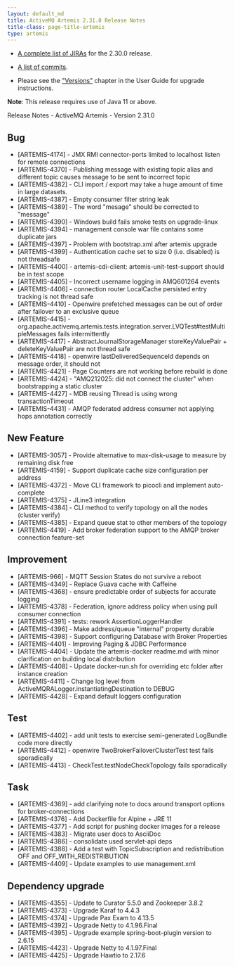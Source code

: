 ```yaml
---
layout: default_md
title: ActiveMQ Artemis 2.31.0 Release Notes
title-class: page-title-artemis
type: artemis
---
```


 - [A complete list of JIRAs](https://issues.apache.org/jira/secure/ReleaseNote.jspa?projectId=12315920&version=12353446) for the 2.30.0 release.

 - [A list of commits](commit-report-2.31.0).

 - Please see the ["Versions"](https://activemq.apache.org/components/artemis/documentation/latest/versions.html) chapter in the User Guide for upgrade instructions.

**Note**: This release requires use of Java 11 or above.

Release Notes - ActiveMQ Artemis - Version 2.31.0

## Bug
* [ARTEMIS-4174] - JMX RMI connector-ports limited to localhost listen for remote connections
* [ARTEMIS-4370] - Publishing message with existing topic alias and different topic causes message to be sent to incorrect topic
* [ARTEMIS-4382] - CLI import / export may take a huge amount of time in large datasets.
* [ARTEMIS-4387] - Empty consumer filter string leak
* [ARTEMIS-4389] - The word "mesage" should be corrected to "message"
* [ARTEMIS-4390] - Windows build fails smoke tests on upgrade-linux
* [ARTEMIS-4394] - management console war file contains some duplicate jars
* [ARTEMIS-4397] - Problem with bootstrap.xml after artemis upgrade
* [ARTEMIS-4399] - Authentication cache set to size 0 (i.e. disabled) is not threadsafe
* [ARTEMIS-4400] - artemis-cdi-client: artemis-unit-test-support should be in test scope
* [ARTEMIS-4405] - Incorrect username logging in AMQ601264 events
* [ARTEMIS-4406] - connection router LocalCache persisted entry tracking is not thread safe
* [ARTEMIS-4410] - Openwire prefetched messages can be out of order after failover to an exclusive queue
* [ARTEMIS-4415] - org.apache.activemq.artemis.tests.integration.server.LVQTest#testMultipleMessages fails intermittently
* [ARTEMIS-4417] - AbstractJournalStorageManager storeKeyValuePair + deleteKeyValuePair are not thread safe
* [ARTEMIS-4418] - openwire lastDeliveredSequenceId depends on message order, it should not
* [ARTEMIS-4421] - Page Counters are not working before rebuild is done
* [ARTEMIS-4424] - "AMQ212025: did not connect the cluster" when bootstrapping a static cluster
* [ARTEMIS-4427] - MDB reusing Thread is using wrong transactionTimeout
* [ARTEMIS-4431] - AMQP federated address consumer not applying hops annotation correctly


## New Feature
* [ARTEMIS-3057] - Provide alternative to max-disk-usage to measure by remaining disk free
* [ARTEMIS-4159] - Support duplicate cache size configuration per address
* [ARTEMIS-4372] - Move CLI framework to picocli and implement auto-complete
* [ARTEMIS-4375] - JLine3 integration
* [ARTEMIS-4384] - CLI method to verify topology on all the nodes (cluster verify)
* [ARTEMIS-4385] - Expand queue stat to other members of the topology
* [ARTEMIS-4419] - Add broker federation support to the AMQP broker connection feature-set


## Improvement
* [ARTEMIS-966] - MQTT Session States do not survive a reboot
* [ARTEMIS-4349] - Replace Guava cache with Caffeine
* [ARTEMIS-4368] - ensure predictable order of subjects for accurate logging
* [ARTEMIS-4378] - Federation, ignore address policy when using pull consumer connection
* [ARTEMIS-4391] - tests: rework AssertionLoggerHandler
* [ARTEMIS-4396] - Make address/queue "internal" property durable
* [ARTEMIS-4398] - Support configuring Database with Broker Properties
* [ARTEMIS-4401] - Improving Paging & JDBC Performance
* [ARTEMIS-4404] - Update the artemis-docker readme.md with minor clarification on building local distribution
* [ARTEMIS-4408] - Update docker-run.sh for overriding etc folder after instance creation
* [ARTEMIS-4411] - Change log level from  ActiveMQRALogger.instantiatingDestination to DEBUG
* [ARTEMIS-4428] - Expand default loggers configuration

## Test
* [ARTEMIS-4402] - add unit tests to exercise semi-generated LogBundle code more directly
* [ARTEMIS-4412] - openwire TwoBrokerFailoverClusterTest test fails sporadically
* [ARTEMIS-4413] - CheckTest.testNodeCheckTopology fails sporadically

## Task
* [ARTEMIS-4369] - add clarifying note to docs around transport options for broker-connections
* [ARTEMIS-4376] - Add Dockerfile for Alpine + JRE 11
* [ARTEMIS-4377] - Add script for pushing docker images for a release
* [ARTEMIS-4383] - Migrate user docs to AsciiDoc
* [ARTEMIS-4386] - consolidate used servlet-api deps
* [ARTEMIS-4388] - Add a test with TopicSubscription and redistribution OFF and OFF_WITH_REDISTRIBUTION
* [ARTEMIS-4409] - Update examples to use management.xml

## Dependency upgrade
* [ARTEMIS-4355] - Update to Сurator 5.5.0 and Zookeeper 3.8.2
* [ARTEMIS-4373] - Upgrade Karaf to 4.4.3
* [ARTEMIS-4374] - Upgrade Pax Exam to 4.13.5
* [ARTEMIS-4392] - Upgrade Netty to 4.1.96.Final
* [ARTEMIS-4395] - Upgrade example spring-boot-plugin version to 2.6.15
* [ARTEMIS-4423] - Upgrade Netty to 4.1.97.Final
* [ARTEMIS-4425] - Upgrade Hawtio to 2.17.6

